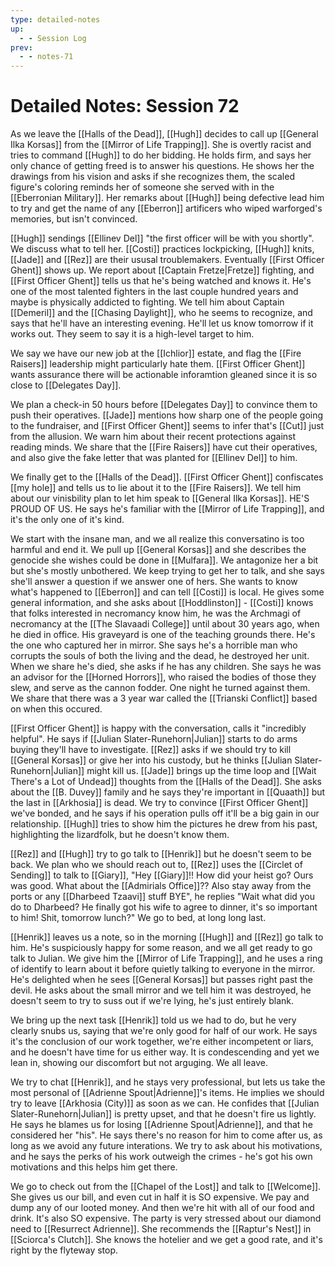 ```yaml
---
type: detailed-notes
up:
  - - Session Log
prev:
  - - notes-71
---
```


# Detailed Notes: Session 72

As we leave the [[Halls of the Dead]], [[Hugh]] decides to call up [[General Ilka Korsas]] from the [[Mirror of Life Trapping]]. She is overtly racist and tries to command [[Hugh]] to do her bidding. He holds firm, and says her only chance of getting freed is to answer his questions. He shows her the drawings from his vision and asks if she recognizes them, the scaled figure's coloring reminds her of someone she served with in the [[Eberronian Military]]. Her remarks about [[Hugh]] being defective lead him to try and get the name of any [[Eberron]] artificers who wiped warforged's memories, but isn't convinced.

[[Hugh]] sendings [[Ellinev Del]] "the first officer will be with you shortly". We discuss what to tell her. [[Costi]] practices lockpicking, [[Hugh]] knits, [[Jade]] and [[Rez]] are their ususal troublemakers. Eventually [[First Officer Ghent]] shows up. We report about [[Captain Fretze|Fretze]] fighting, and [[First Officer Ghent]] tells us that he's being watched and knows it. He's one of the most talented fighters in the last couple hundred years and maybe is physically addicted to fighting. We tell him about Captain [[Demeril]] and the [[Chasing Daylight]], who he seems to recognize, and says that he'll have an interesting evening. He'll let us know tomorrow if it works out. They seem to say it is a high-level target to him. 

We say we have our new job at the [[Ichlior]] estate, and flag the [[Fire Raisers]] leadership might particularly hate them. [[First Officer Ghent]] wants assurance there will be actionable inforamtion gleaned since it is so close to [[Delegates Day]]. 

We plan a check-in 50 hours before [[Delegates Day]] to convince them to push their operatives. [[Jade]] mentions how sharp one of the people going to the fundraiser, and [[First Officer Ghent]] seems to infer that's [[Cut]] just from the allusion. We warn him about their recent protections against reading minds. We share that the [[Fire Raisers]] have cut their operatives, and also give the fake letter that was planted for [[Ellinev Del]] to him. 

We finally get to the [[Halls of the Dead]]. [[First Officer Ghent]] confiscates [[my hole]] and tells us to lie about it to the [[Fire Raisers]]. We tell him about our vinisbility plan to let him speak to [[General Ilka Korsas]]. HE'S PROUD OF US. He says he's familiar with the [[Mirror of Life Trapping]], and it's the only one of it's kind. 

We start with the insane man, and we all realize this conversatino is too harmful and end it. We pull up  [[General Korsas]] and she describes the genocide she wishes could be done in [[Mulfara]]. We antagonize her a bit but she's mostly unbothered. We keep trying to get her to talk, and she says she'll answer a question if we answer one of hers. She wants to know what's happened to [[Eberron]] and can tell [[Costi]] is local. He gives some general information, and she asks about [[Hoddlinston]] - [[Costi]] knows that folks interested in necromancy know him, he was the Archmagi of necromancy at the [[The Slavaadi College]] until about 30 years ago, when he died in office. His graveyard is one of the teaching grounds there. He's the one who captured her in mirror. She says he's a horrible man who corrupts the souls of both the living and the dead, he destroyed her unit. When we share he's died, she asks if he has any children.  She says he was an advisor for the [[Horned Horrors]], who raised the bodies of those they slew, and serve as the cannon fodder. One night he turned against them. We share that there was a 3 year war called the [[Trianski Conflict]] based on when this occured. 

[[First Officer Ghent]] is happy with the conversation, calls it "incredibly helpful". He says if [[Julian Slater-Runehorn|Julian]] starts to do arms buying they'll have to investigate. [[Rez]] asks if we should try to kill [[General Korsas]] or give her into his custody, but he thinks [[Julian Slater-Runehorn|Julian]] might kill us. [[Jade]] brings up the time loop and [[Wait There's a Lot of Undead]] thoughts from the [[Halls of the Dead]]. She asks about the [[B. Duvey]] family and he says they're important in [[Quaath]] but the last in [[Arkhosia]] is dead. We try to convince [[First Officer Ghent]] we've bonded, and he says if his operation pulls off it'll be a big gain in our relationship. [[Hugh]] tries to show him the pictures he drew from his past, highlighting the lizardfolk, but he doesn't know them. 

[[Rez]] and [[Hugh]] try to go talk to [[Henrik]] but he doesn't seem to be back. We plan who we should reach out to, [[Rez]] uses the [[Circlet of Sending]] to talk to [[Giary]], "Hey [[Giary]]!! How did your heist go? Ours was good. What about the [[Admirials Office]]?? Also stay away from the ports or any [[Dharbeed Tzaavi]] stuff BYE", he replies "Wait what did you do to Dharbeed? He finally got his wife to agree to dinner, it's so important to him! Shit, tomorrow lunch?" We go to bed, at long long last.

[[Henrik]] leaves us a note, so in the morning [[Hugh]] and [[Rez]] go talk to him. He's suspiciously happy for some reason, and we all get ready to go talk to Julian. We give him the [[Mirror of Life Trapping]], and he uses a ring of identify to learn about it before quietly talking to everyone in the mirror. He's delighted when he sees [[General Korsas]] but passes right past the devil. He asks about the small mirror and we tell him it was destroyed, he doesn't seem to try to suss out if we're lying, he's just entirely blank. 

We bring up the next task [[Henrik]] told us we had to do, but he very clearly snubs us, saying that we're only good for half of our work. He says it's the conclusion of our work together, we're either incompetent or liars, and he doesn't have time for us either way. It is condescending and yet we lean in, showing our discomfort but not arguging. We all leave. 

We try to chat [[Henrik]], and he stays very professional, but lets us take the most personal of [[Adrienne Spout|Adrienne]]'s items. He implies we should try to leave [[Arkhosia (City)]] as soon as we can. He confides that [[Julian Slater-Runehorn|Julian]] is pretty upset, and that he doesn't fire us lightly. He says he blames us for losing [[Adrienne Spout|Adrienne]], and that he considered her "his". He says there's no reason for him to come after us, as long as we avoid any future interations. We try to ask about his motivations, and he says the perks of his work outweigh the crimes - he's got his own motivations and this helps him get there. 

We go to check out from the [[Chapel of the Lost]] and talk to [[Welcome]]. She gives us our bill, and even cut in half it is SO expensive. We pay and dump any of our looted money. And then we're hit with all of our food and drink. It's also SO expensive. The party is very stressed about our diamond need to [[Resurrect Adrienne]]. She recommends the [[Raptur's Nest]] in [[Sciorca's Clutch]]. She knows the hotelier and we get a good rate, and it's right by the flyteway stop.

